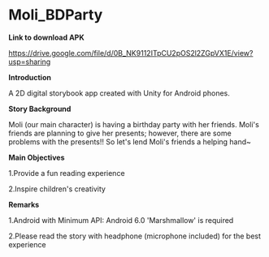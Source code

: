 # Moli_BDParty
**Link to download APK**

https://drive.google.com/file/d/0B_NK9112ITpCU2pOS2l2ZGpVX1E/view?usp=sharing

**Introduction**

A 2D digital storybook app created with Unity for Android phones.

**Story Background**

Moli (our main character) is having a birthday party with her friends.
Moli's friends are planning to give her presents; however,
there are some problems with the presents!!
So let's lend Moli's friends a helping hand~

**Main Objectives**

1.Provide a fun reading experience

2.Inspire children's creativity

**Remarks**

1.Android with Minimum API: Android 6.0 'Marshmallow' is required

2.Please read the story with headphone (microphone included) for the best experience

